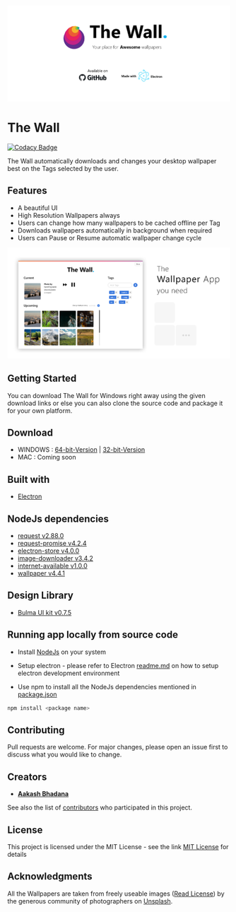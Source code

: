 ![The Wall](assets/banner.png?raw=true "Splash")

# The Wall

[![Codacy Badge](https://api.codacy.com/project/badge/Grade/77b78f677d854c13bb428171533f0cc1)](https://app.codacy.com/app/aakashbhadana/The-Wall?utm_source=github.com&utm_medium=referral&utm_content=aakashbhadana/The-Wall&utm_campaign=Badge_Grade_Dashboard)

The Wall automatically downloads and changes your desktop wallpaper best on the Tags selected by the user. 

## Features

* A beautiful UI
* High Resolution Wallpapers always
* Users can change how many wallpapers to be cached offline per Tag
* Downloads wallpapers automatically in background when required
* Users can Pause or Resume automatic wallpaper change cycle

![The Wallpaper app you need](assets/youneed.png?raw=true "TheWall")

## Getting Started

You can download The Wall for Windows right away using the given download links or else you can also clone the source code and package it for your own platform. 

## Download

* WINDOWS : [64-bit-Version](https://github.com/aakashbhadana/The-Wall/blob/master/dist/The-Wall%20Setup%201.0.0%20x64.exe?raw=true) | [32-bit-Version](https://github.com/aakashbhadana/The-Wall/blob/master/dist/The-Wall%20Setup%201.0.0%20x32.exe?raw=true)
* MAC : Coming soon

## Built with

* [Electron](https://electronjs.org/)

## NodeJs dependencies

* [request v2.88.0](https://www.npmjs.com/package/request)
* [request-promise v4.2.4](https://www.npmjs.com/package/request-promise)
* [electron-store v4.0.0](https://www.npmjs.com/package/electron-store)
* [image-downloader v3.4.2](https://npmjs.com/package/image-downloader)
* [internet-available v1.0.0](https://www.npmjs.com/package/internet-available)
* [wallpaper v4.4.1](https://www.npmjs.com/package/wallpaper)

## Design Library

* [Bulma UI kit v0.7.5](https://bulma.io)

## Running app locally from source code

* Install [NodeJs](https://nodejs.org/en/) on your system

* Setup electron - please refer to Electron [readme.md](https://github.com/aakashbhadana/electron) on how to setup electron development environment

* Use npm to install all the NodeJs dependencies mentioned in [package.json](package.json)

```sh
npm install <package name>
```

## Contributing

Pull requests are welcome. For major changes, please open an issue first to discuss what you would like to change.

## Creators

* [**Aakash Bhadana**](https://github.com/aakashbhadana)

See also the list of [contributors](https://github.com/your/project/contributors) who participated in this project.

## License

This project is licensed under the MIT License - see the link [MIT License](https://opensource.org/licenses/MIT) for details

## Acknowledgments

All the Wallpapers are taken from freely useable images ([Read License](https://unsplash.com/license)) by the generous community of photographers on [Unsplash](https://unsplash.com/).
